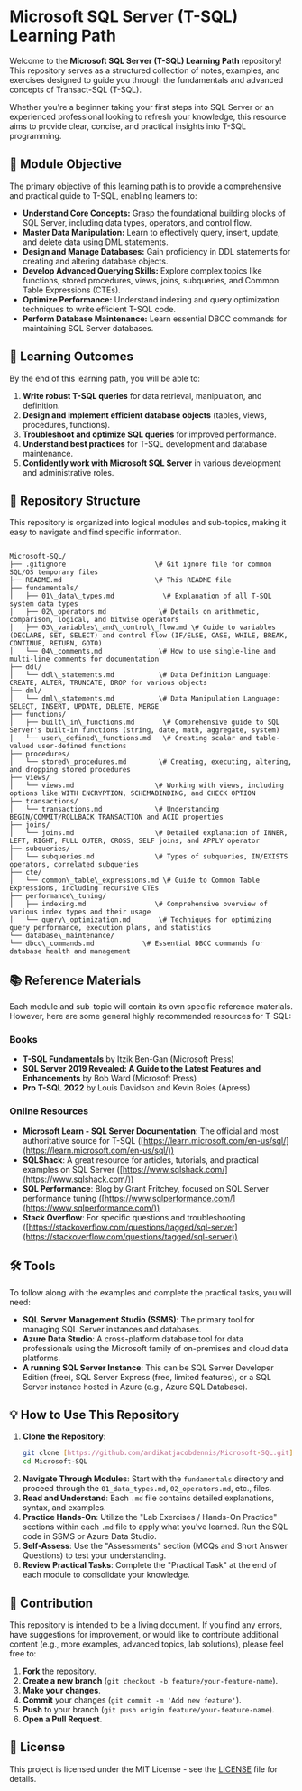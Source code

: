 # Microsoft SQL Server (T-SQL) Learning Path

Welcome to the **Microsoft SQL Server (T-SQL) Learning Path** repository! This repository serves as a structured collection of notes, examples, and exercises designed to guide you through the fundamentals and advanced concepts of Transact-SQL (T-SQL).

Whether you're a beginner taking your first steps into SQL Server or an experienced professional looking to refresh your knowledge, this resource aims to provide clear, concise, and practical insights into T-SQL programming.

## 🚀 Module Objective

The primary objective of this learning path is to provide a comprehensive and practical guide to T-SQL, enabling learners to:

* **Understand Core Concepts:** Grasp the foundational building blocks of SQL Server, including data types, operators, and control flow.
* **Master Data Manipulation:** Learn to effectively query, insert, update, and delete data using DML statements.
* **Design and Manage Databases:** Gain proficiency in DDL statements for creating and altering database objects.
* **Develop Advanced Querying Skills:** Explore complex topics like functions, stored procedures, views, joins, subqueries, and Common Table Expressions (CTEs).
* **Optimize Performance:** Understand indexing and query optimization techniques to write efficient T-SQL code.
* **Perform Database Maintenance:** Learn essential DBCC commands for maintaining SQL Server databases.

## 📖 Learning Outcomes

By the end of this learning path, you will be able to:

1.  **Write robust T-SQL queries** for data retrieval, manipulation, and definition.
2.  **Design and implement efficient database objects** (tables, views, procedures, functions).
3.  **Troubleshoot and optimize SQL queries** for improved performance.
4.  **Understand best practices** for T-SQL development and database maintenance.
5.  **Confidently work with Microsoft SQL Server** in various development and administrative roles.

## 📁 Repository Structure

This repository is organized into logical modules and sub-topics, making it easy to navigate and find specific information.

```text

Microsoft-SQL/
├── .gitignore                      \# Git ignore file for common SQL/OS temporary files
├── README.md                       \# This README file
├── fundamentals/
│   ├── 01\_data\_types.md            \# Explanation of all T-SQL system data types
│   ├── 02\_operators.md             \# Details on arithmetic, comparison, logical, and bitwise operators
│   ├── 03\_variables\_and\_control\_flow.md \# Guide to variables (DECLARE, SET, SELECT) and control flow (IF/ELSE, CASE, WHILE, BREAK, CONTINUE, RETURN, GOTO)
│   └── 04\_comments.md              \# How to use single-line and multi-line comments for documentation
├── ddl/
│   └── ddl\_statements.md           \# Data Definition Language: CREATE, ALTER, TRUNCATE, DROP for various objects
├── dml/
│   └── dml\_statements.md           \# Data Manipulation Language: SELECT, INSERT, UPDATE, DELETE, MERGE
├── functions/
│   ├── built\_in\_functions.md       \# Comprehensive guide to SQL Server's built-in functions (string, date, math, aggregate, system)
│   └── user\_defined\_functions.md   \# Creating scalar and table-valued user-defined functions
├── procedures/
│   └── stored\_procedures.md        \# Creating, executing, altering, and dropping stored procedures
├── views/
│   └── views.md                    \# Working with views, including options like WITH ENCRYPTION, SCHEMABINDING, and CHECK OPTION
├── transactions/
│   └── transactions.md             \# Understanding BEGIN/COMMIT/ROLLBACK TRANSACTION and ACID properties
├── joins/
│   └── joins.md                    \# Detailed explanation of INNER, LEFT, RIGHT, FULL OUTER, CROSS, SELF joins, and APPLY operator
├── subqueries/
│   └── subqueries.md               \# Types of subqueries, IN/EXISTS operators, correlated subqueries
├── cte/
│   └── common\_table\_expressions.md \# Guide to Common Table Expressions, including recursive CTEs
├── performance\_tuning/
│   ├── indexing.md                 \# Comprehensive overview of various index types and their usage
│   └── query\_optimization.md       \# Techniques for optimizing query performance, execution plans, and statistics
└── database\_maintenance/
└── dbcc\_commands.md            \# Essential DBCC commands for database health and management

````

## 📚 Reference Materials

Each module and sub-topic will contain its own specific reference materials. However, here are some general highly recommended resources for T-SQL:

### Books

* **T-SQL Fundamentals** by Itzik Ben-Gan (Microsoft Press)
* **SQL Server 2019 Revealed: A Guide to the Latest Features and Enhancements** by Bob Ward (Microsoft Press)
* **Pro T-SQL 2022** by Louis Davidson and Kevin Boles (Apress)

### Online Resources

* **Microsoft Learn - SQL Server Documentation**: The official and most authoritative source for T-SQL ([https://learn.microsoft.com/en-us/sql/](https://learn.microsoft.com/en-us/sql/))
* **SQLShack**: A great resource for articles, tutorials, and practical examples on SQL Server ([https://www.sqlshack.com/](https://www.sqlshack.com/))
* **SQL Performance**: Blog by Grant Fritchey, focused on SQL Server performance tuning ([https://www.sqlperformance.com/](https://www.sqlperformance.com/))
* **Stack Overflow**: For specific questions and troubleshooting ([https://stackoverflow.com/questions/tagged/sql-server](https://stackoverflow.com/questions/tagged/sql-server))

## 🛠️ Tools

To follow along with the examples and complete the practical tasks, you will need:

* **SQL Server Management Studio (SSMS)**: The primary tool for managing SQL Server instances and databases.
* **Azure Data Studio**: A cross-platform database tool for data professionals using the Microsoft family of on-premises and cloud data platforms.
* **A running SQL Server Instance**: This can be SQL Server Developer Edition (free), SQL Server Express (free, limited features), or a SQL Server instance hosted in Azure (e.g., Azure SQL Database).

## 💡 How to Use This Repository

1.  **Clone the Repository**:
    ```bash
    git clone [https://github.com/andikatjacobdennis/Microsoft-SQL.git](https://github.com/andikatjacobdennis/Microsoft-SQL.git)
    cd Microsoft-SQL
    ```
2.  **Navigate Through Modules**: Start with the `fundamentals` directory and proceed through the `01_data_types.md`, `02_operators.md`, etc., files.
3.  **Read and Understand**: Each `.md` file contains detailed explanations, syntax, and examples.
4.  **Practice Hands-On**: Utilize the "Lab Exercises / Hands-On Practice" sections within each `.md` file to apply what you've learned. Run the SQL code in SSMS or Azure Data Studio.
5.  **Self-Assess**: Use the "Assessments" section (MCQs and Short Answer Questions) to test your understanding.
6.  **Review Practical Tasks**: Complete the "Practical Task" at the end of each module to consolidate your knowledge.

## 🤝 Contribution

This repository is intended to be a living document. If you find any errors, have suggestions for improvement, or would like to contribute additional content (e.g., more examples, advanced topics, lab solutions), please feel free to:

1.  **Fork** the repository.
2.  **Create a new branch** (`git checkout -b feature/your-feature-name`).
3.  **Make your changes**.
4.  **Commit** your changes (`git commit -m 'Add new feature'`).
5.  **Push** to your branch (`git push origin feature/your-feature-name`).
6.  **Open a Pull Request**.

## 📄 License

This project is licensed under the MIT License - see the [LICENSE](LICENSE) file for details.
